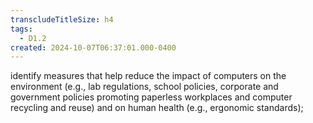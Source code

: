 ```yaml
---
transcludeTitleSize: h4
tags:
  - D1.2
created: 2024-10-07T06:37:01.000-0400
---
```

identify measures that help reduce the impact of computers on the environment (e.g., lab regulations, school policies, corporate and government policies promoting paperless workplaces and computer recycling and reuse) and on human health (e.g., ergonomic standards);